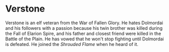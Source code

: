 # Verstone

Verstone is an elf veteran from the War of Fallen Glory. He hates Dolmordai and his followers with a passion because his twin brother was killed during the Fall of Elarion Spire, and his father and closest friend were killed in the Battle of the Plain. He has vowed that he won't stop fighting until Dolmordai is defeated. He joined the *Shrouded Flame* when he heard of it.